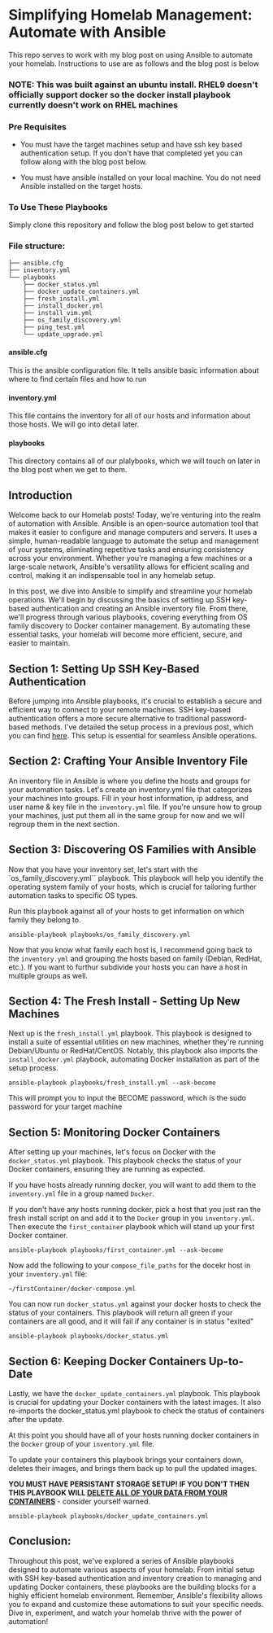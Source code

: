# Simplifying Homelab Management: Automate with Ansible

This repo serves to work with my blog post on using Ansible to automate your homelab. Instructions to use are as follows and the blog post is below

### NOTE: This was built against an ubuntu install. RHEL9 doesn't officially support docker so the docker install playbook currently doesn't work on RHEL machines

### Pre Requisites

- You must have the target machines setup and have ssh key based authentication setup. If you don't have that completed yet you can follow along with the blog post below.

- You must have ansible installed on your local machine. You do not need Ansible installed on the target hosts.

### To Use These Playbooks
Simply clone this repository and follow the blog post below to get started

### File structure:

``````
├── ansible.cfg
├── inventory.yml
└── playbooks
    ├── docker_status.yml
    ├── docker_update_containers.yml
    ├── fresh_install.yml
    ├── install_docker.yml
    ├── install_vim.yml
    ├── os_family_discovery.yml
    ├── ping_test.yml
    └── update_upgrade.yml
``````

#### ansible.cfg
This is the ansible configuration file. It tells ansible basic information about where to find certain files and how to run
#### inventory.yml
This file contains the inventory for all of our hosts and information about those hosts. We will go into detail later.
#### playbooks
This directory contains all of our plalybooks, which we will touch on later in the blog post when we get to them.

## Introduction

Welcome back to our Homelab posts! Today, we're venturing into the realm of automation with Ansible. Ansible is an open-source automation tool that makes it easier to configure and manage computers and servers. It uses a simple, human-readable language to automate the setup and management of your systems, eliminating repetitive tasks and ensuring consistency across your environment. Whether you're managing a few machines or a large-scale network, Ansible's versatility allows for efficient scaling and control, making it an indispensable tool in any homelab setup.

In this post, we dive into Ansible to simplify and streamline your homelab operations. We'll begin by discussing the basics of setting up SSH key-based authentication and creating an Ansible inventory file. From there, we'll progress through various playbooks, covering everything from OS family discovery to Docker container management. By automating these essential tasks, your homelab will become more efficient, secure, and easier to maintain.

## Section 1: Setting Up SSH Key-Based Authentication

Before jumping into Ansible playbooks, it's crucial to establish a secure and efficient way to connect to your remote machines. SSH key-based authentication offers a more secure alternative to traditional password-based methods. I've detailed the setup process in a previous post, which you can find [here](https://medium.com/@jonezy7173_88832/using-ssh-key-based-authentication-remote-machines-and-github-f7fe6d142be8). This setup is essential for seamless Ansible operations.

## Section 2: Crafting Your Ansible Inventory File

An inventory file in Ansible is where you define the hosts and groups for your automation tasks. Let's create an inventory.yml file that categorizes your machines into groups. Fill in your host information, ip address, and user name & key file in the `inventory.yml` file. If you're unsure how to group your machines, just put them all in the same group for now and we will regroup them in the next section.

## Section 3: Discovering OS Families with Ansible

Now that you have your inventory set, let's start with the `os_family_discovery.yml`` playbook. This playbook will help you identify the operating system family of your hosts, which is crucial for tailoring further automation tasks to specific OS types.

Run this playbook against all of your hosts to get information on which family they belong to.

`ansible-playbook playbooks/os_family_discovery.yml`

Now that you know what family each host is, I recommend going back to the `inventory.yml` and grouping the hosts based on family (Debian, RedHat, etc.). If you want to furthur subdivide your hosts you can have a host in multiple groups as well.

## Section 4: The Fresh Install - Setting Up New Machines

Next up is the `fresh_install.yml` playbook. This playbook is designed to install a suite of essential utilities on new machines, whether they're running Debian/Ubuntu or RedHat/CentOS. Notably, this playbook also imports the `install_docker.yml` playbook, automating Docker installation as part of the setup process.

`ansible-playbook playbooks/fresh_install.yml --ask-become`

This will prompt you to input the BECOME password, which is the sudo password for your target machine

## Section 5: Monitoring Docker Containers

After setting up your machines, let's focus on Docker with the `docker_status.yml` playbook. This playbook checks the status of your Docker containers, ensuring they are running as expected.

If you have hosts already running docker, you will want to add them to the `inventory.yml` file in a group named `Docker`.

If you don't have any hosts running docker, pick a host that you just ran the fresh install script on and add it to the `Docker` group in you `inventory.yml`. Then execute the `first_container` playbook which will stand up your first Docker container.

`ansible-playbook playbooks/first_container.yml --ask-become`

Now add the following to your `compose_file_paths` for the docekr host in your `inventory.yml` file:

`~/firstContainer/docker-compose.yml`

You can now run `docker_status.yml` against your docker hosts to check the status of your containers. This playbook will return all green if your containers are all good, and it will fail if any container is in status "exited"

`ansible-playbook playbooks/docker_status.yml`

## Section 6: Keeping Docker Containers Up-to-Date

Lastly, we have the `docker_update_containers.yml` playbook. This playbook is crucial for updating your Docker containers with the latest images. It also re-imports the docker_status.yml playbook to check the status of containers after the update.

At this point you should have all of your hosts running docker containers in the `Docker` group of your `inventory.yml` file.

To update your containers this playbook brings your containers down, deletes their images, and brings them back up to pull the updated images. 

**YOU MUST HAVE PERSISTANT STORAGE SETUP! IF YOU DON'T THEN THIS PLAYBOOK WILL <u>DELETE ALL OF YOUR DATA FROM YOUR CONTAINERS**</u> - consider yourself warned.

`ansible-playbook playbooks/docker_update_containers.yml`

## Conclusion:

Throughout this post, we've explored a series of Ansible playbooks designed to automate various aspects of your homelab. From initial setup with SSH key-based authentication and inventory creation to managing and updating Docker containers, these playbooks are the building blocks for a highly efficient homelab environment. Remember, Ansible's flexibility allows you to expand and customize these automations to suit your specific needs. Dive in, experiment, and watch your homelab thrive with the power of automation!